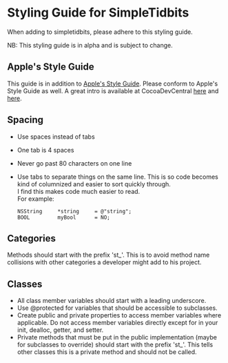 Styling Guide for SimpleTidbits
===============================

When adding to simpletidbits, please adhere to this styling guide.

NB: This styling guide is in alpha and is subject to change.


Apple's Style Guide
-------------------

This guide is in addition to [Apple's Style Guide][asg]. Please conform to Apple's Style Guide as well. A great intro is available at CocoaDevCentral [here][cdd1] and [here][cdd2].

  [asg]: http://developer.apple.com/documentation/Cocoa/Conceptual/CodingGuidelines/index.html
  [cdd1]: http://www.cocoadevcentral.com/articles/000082.php
  [cdd2]: http://www.cocoadevcentral.com/articles/000083.php


Spacing
-------

*   Use spaces instead of tabs
*   One tab is 4 spaces
*   Never go past 80 characters on one line
*   Use tabs to separate things on the same line. This is so code becomes kind of columnized and easier to sort quickly through.  
    I find this makes code much easier to read.  
    For example:

        NSString     *string     = @"string";
        BOOL         myBool      = NO;


Categories
----------

Methods should start with the prefix 'st_'. This is to avoid method name collisions with other categories a developer might add to his project.


Classes
-------

*   All class member variables should start with a leading underscore.
*   Use @protected for variables that should be accessible to subclasses.
*   Create public and private properties to access member variables where applicable. Do not access member variables directly except for in your init, dealloc, getter, and setter.
*   Private methods that must be put in the public implementation (maybe for subclasses to override) should start with the prefix 'st_'. This tells other classes this is a private method and should not be called.